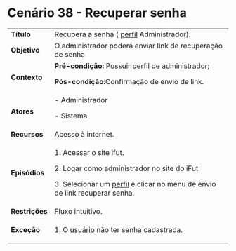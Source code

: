 # Cenário 38 - Recuperar senha

<table class="table table-striped border">
    <tr>
        <td>
            <b>Título</b>
        </td>
        <td>     Recupera a senha ( <a href="../../lexico/#perfil">perfil</a> Administrador).  </td>
    </tr>
    <tr>
        <td>
            <b>Objetivo</b>
        </td>
        <td>
O administrador poderá enviar link de recuperação de senha     </td>
    </tr>
    <tr>
        <td>
            <b>Contexto</b>
        </td>
        <td>
           <b>Pré-condição:</b> Possuir  <a href="../../lexico/#perfil">perfil</a> de administrador;
           <p><b>Pós-condição:</b>Confirmação de envio de link.
</p>
        </td>
    </tr>
    <tr>
        <td>
            <b>Atores</b>
        </td>
        <td>
            - Administrador
            <p>- Sistema</p> 
        </td>
    </tr>
    <tr>
        <td>
            <b>Recursos</b>
        </td>
        <td>
            Acesso à internet.
        </td>
    </tr>
    <tr>
        <td>
            <b>Episódios</b>
        </td>
        <td>
           <p> 1. Acessar o site ifut.</p>
	<p>2. Logar como administrador no site do iFut</p>
    <p>3. Selecionar um  <a href="../../lexico/#perfil">perfil</a> e clicar no menu de envio de link recuperar senha.</p>
        </td>
    </tr>
    <tr>
        <td>
            <b>Restrições</b>
        </td>
        <td>
              Fluxo intuitivo.
        </td>
    </tr>
    <tr>
        <td>
            <b>Exceção</b>
        </td>
        <td>
            <p>1. O  <a href="../../lexico/#usuario">usuário</a> não ter senha cadastrada.</p>
        </td>
    </tr>
</table>